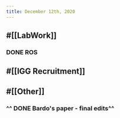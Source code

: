```yaml
---
title: December 12th, 2020
---
```


## #[[LabWork]] 
### DONE ROS

## #[[IGG Recruitment]]

## #[[Other]]
### ^^ DONE Bardo's paper - final edits^^
